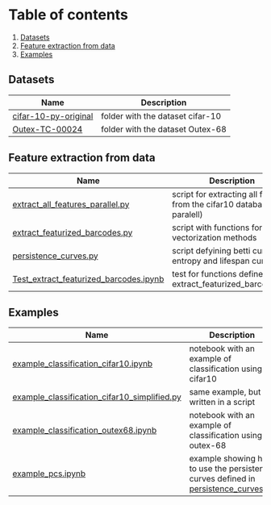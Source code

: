 # Table of contents
1. [Datasets](#datasets)
2. [Feature extraction from data](#feature-extraction-from-data)
3. [Examples](#examples)

## Datasets

| Name | Description  |
|----------------------------------------------------------------------------------------------------------|----------------------------------|
|[cifar-10-py-original](https://github.com/Cimagroup/vectorisation-maps/tree/master/cifar-10-py-original) |folder with the dataset cifar-10 |
| [Outex-TC-00024](https://github.com/Cimagroup/vectorisation-maps/tree/master/Outex-TC-00024)             | folder with the dataset Outex-68 |


## Feature extraction from data

| Name | Description  |
|----------------------------------------------------------------------------------------------------------|----------------------------------|
|[extract_all_features_parallel.py](https://github.com/Cimagroup/vectorisation-maps/blob/master/extract_all_features_parallel.py) | script for extracting all features from the cifar10 database (in paralell) |
|[extract_featurized_barcodes.py](https://github.com/Cimagroup/vectorisation-maps/blob/master/extract_featurized_barcodes.py) | script with functions for all vectorization methods |
|[persistence_curves.py](https://github.com/Cimagroup/vectorisation-maps/blob/master/persistence_curves.py)| script defyining betti curve, entropy and lifespan curve|
|[Test_extract_featurized_barcodes.ipynb](https://github.com/Cimagroup/vectorisation-maps/blob/master/Test_extract_featurized_barcodes.ipynb)|test for functions defined in extract_featurized_barcodes.py|

## Examples
| Name | Description  |
|----------------------------------------------------------------------------------------------------------|----------------------------------|
| [example_classification_cifar10.ipynb](https://github.com/Cimagroup/vectorisation-maps/blob/master/example_classification_cifar10.ipynb)  |   notebook with an example of classification using cifar10                                |
|  [example_classification_cifar10_simplified.py](https://github.com/Cimagroup/vectorisation-maps/blob/master/example_classification_cifar10_simplified.py)      |   same example, but written in a script|
|[example_classification_outex68.ipynb](https://github.com/Cimagroup/vectorisation-maps/blob/master/example_classification_outex68.ipynb)|notebook with an example of classification using outex-68|
|[example_pcs.ipynb](https://github.com/Cimagroup/vectorisation-maps/blob/master/example_pcs.ipynb)|example showing how to use the persistence curves defined in [persistence_curves.py](https://github.com/Cimagroup/vectorisation-maps/blob/master/persistence_curves.py)|


